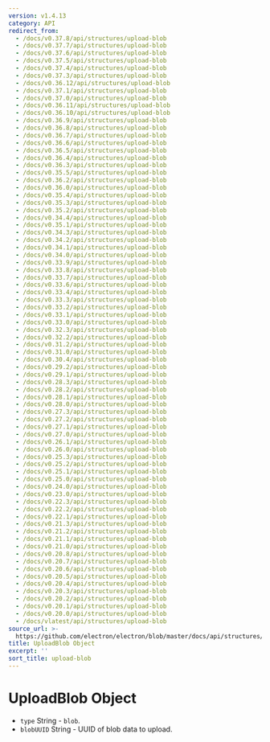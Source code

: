 ```yaml
---
version: v1.4.13
category: API
redirect_from:
  - /docs/v0.37.8/api/structures/upload-blob
  - /docs/v0.37.7/api/structures/upload-blob
  - /docs/v0.37.6/api/structures/upload-blob
  - /docs/v0.37.5/api/structures/upload-blob
  - /docs/v0.37.4/api/structures/upload-blob
  - /docs/v0.37.3/api/structures/upload-blob
  - /docs/v0.36.12/api/structures/upload-blob
  - /docs/v0.37.1/api/structures/upload-blob
  - /docs/v0.37.0/api/structures/upload-blob
  - /docs/v0.36.11/api/structures/upload-blob
  - /docs/v0.36.10/api/structures/upload-blob
  - /docs/v0.36.9/api/structures/upload-blob
  - /docs/v0.36.8/api/structures/upload-blob
  - /docs/v0.36.7/api/structures/upload-blob
  - /docs/v0.36.6/api/structures/upload-blob
  - /docs/v0.36.5/api/structures/upload-blob
  - /docs/v0.36.4/api/structures/upload-blob
  - /docs/v0.36.3/api/structures/upload-blob
  - /docs/v0.35.5/api/structures/upload-blob
  - /docs/v0.36.2/api/structures/upload-blob
  - /docs/v0.36.0/api/structures/upload-blob
  - /docs/v0.35.4/api/structures/upload-blob
  - /docs/v0.35.3/api/structures/upload-blob
  - /docs/v0.35.2/api/structures/upload-blob
  - /docs/v0.34.4/api/structures/upload-blob
  - /docs/v0.35.1/api/structures/upload-blob
  - /docs/v0.34.3/api/structures/upload-blob
  - /docs/v0.34.2/api/structures/upload-blob
  - /docs/v0.34.1/api/structures/upload-blob
  - /docs/v0.34.0/api/structures/upload-blob
  - /docs/v0.33.9/api/structures/upload-blob
  - /docs/v0.33.8/api/structures/upload-blob
  - /docs/v0.33.7/api/structures/upload-blob
  - /docs/v0.33.6/api/structures/upload-blob
  - /docs/v0.33.4/api/structures/upload-blob
  - /docs/v0.33.3/api/structures/upload-blob
  - /docs/v0.33.2/api/structures/upload-blob
  - /docs/v0.33.1/api/structures/upload-blob
  - /docs/v0.33.0/api/structures/upload-blob
  - /docs/v0.32.3/api/structures/upload-blob
  - /docs/v0.32.2/api/structures/upload-blob
  - /docs/v0.31.2/api/structures/upload-blob
  - /docs/v0.31.0/api/structures/upload-blob
  - /docs/v0.30.4/api/structures/upload-blob
  - /docs/v0.29.2/api/structures/upload-blob
  - /docs/v0.29.1/api/structures/upload-blob
  - /docs/v0.28.3/api/structures/upload-blob
  - /docs/v0.28.2/api/structures/upload-blob
  - /docs/v0.28.1/api/structures/upload-blob
  - /docs/v0.28.0/api/structures/upload-blob
  - /docs/v0.27.3/api/structures/upload-blob
  - /docs/v0.27.2/api/structures/upload-blob
  - /docs/v0.27.1/api/structures/upload-blob
  - /docs/v0.27.0/api/structures/upload-blob
  - /docs/v0.26.1/api/structures/upload-blob
  - /docs/v0.26.0/api/structures/upload-blob
  - /docs/v0.25.3/api/structures/upload-blob
  - /docs/v0.25.2/api/structures/upload-blob
  - /docs/v0.25.1/api/structures/upload-blob
  - /docs/v0.25.0/api/structures/upload-blob
  - /docs/v0.24.0/api/structures/upload-blob
  - /docs/v0.23.0/api/structures/upload-blob
  - /docs/v0.22.3/api/structures/upload-blob
  - /docs/v0.22.2/api/structures/upload-blob
  - /docs/v0.22.1/api/structures/upload-blob
  - /docs/v0.21.3/api/structures/upload-blob
  - /docs/v0.21.2/api/structures/upload-blob
  - /docs/v0.21.1/api/structures/upload-blob
  - /docs/v0.21.0/api/structures/upload-blob
  - /docs/v0.20.8/api/structures/upload-blob
  - /docs/v0.20.7/api/structures/upload-blob
  - /docs/v0.20.6/api/structures/upload-blob
  - /docs/v0.20.5/api/structures/upload-blob
  - /docs/v0.20.4/api/structures/upload-blob
  - /docs/v0.20.3/api/structures/upload-blob
  - /docs/v0.20.2/api/structures/upload-blob
  - /docs/v0.20.1/api/structures/upload-blob
  - /docs/v0.20.0/api/structures/upload-blob
  - /docs/vlatest/api/structures/upload-blob
source_url: >-
  https://github.com/electron/electron/blob/master/docs/api/structures/upload-blob.md
title: UploadBlob Object
excerpt: ''
sort_title: upload-blob
---
```

# UploadBlob Object

*   `type` String - `blob`.
*   `blobUUID` String - UUID of blob data to upload.

